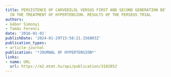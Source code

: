 ```yaml
---
title: PERSISTENCE OF CARVEDILOL VERSUS FIRST AND SECOND GENERATION BETA-BLOCKERS
  IN THE TREATMENT OF HYPERTENSION. RESULTS OF THE PERSEUS TRIAL
authors:
- Gábor Simonyi
- Tamás Ferenci
date: '2016-01-01'
publishDate: '2024-01-29T15:58:21.156803Z'
publication_types:
- article-journal
publication: '*JOURNAL OF HYPERTENSION*'
links:
- name: URL
  url: https://m2.mtmt.hu/api/publication/3102852
---
```

